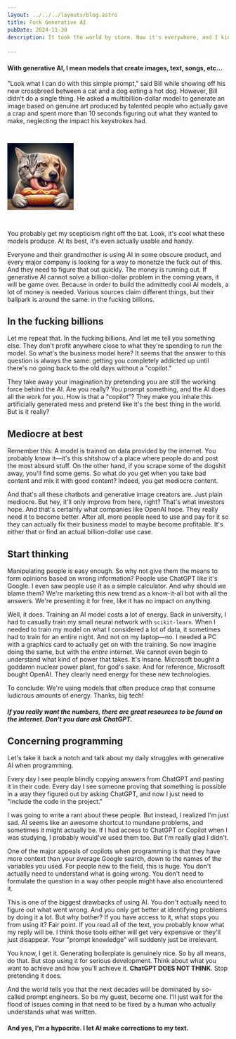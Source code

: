 ```yaml
---
layout: ../../../layouts/blog.astro
title: Fuck Generative AI
pubDate: 2024-11-30
description: It took the world by storm. Now it's everywhere, and I kinda hate it.

---
```


<style>
img { width: 30%; text-align: center; margin: auto; padding: 2em 0 }
article * {
    font-size: 1.2em;
}
</style>

#### With generative AI, I mean models that create images, text, songs, etc...

"Look what I can do with this simple prompt," said Bill while showing off his new crossbreed between a cat and a dog eating a hot dog.
However, Bill didn't do a single thing. He asked a multibillion-dollar model to generate an image based on genuine art produced by talented people who actually gave a crap and spent more than 10 seconds figuring out what they wanted to make, neglecting the impact his keystrokes had.

![Bill's generated picture](../../../assets/crossbreed.jpg)

You probably get my scepticism right off the bat. Look, it's cool what these models produce. At its best, it's even actually usable and handy.

Everyone and their grandmother is using AI in some obscure product, and every major company is looking for a way to monetize the fuck out of this.
And they need to figure that out quickly. The money is running out. If generative AI cannot solve a billion-dollar problem in the coming years, it will be game over.
Because in order to build the admittedly cool AI models, a lot of money is needed. Various sources claim different things, but their ballpark is around the same: in the fucking billions.

## In the fucking billions

Let me repeat that. In the fucking billions. And let me tell you something else. They don't profit anywhere close to what they're spending to run the model. So what's the business model here?
It seems that the answer to this question is always the same: getting you completely addicted up until there's no going back to the old days without a "copilot."  

They take away your imagination by pretending you are still the working force behind the AI. Are you really? You prompt something, and the AI does all the work for you. How is that a "copilot"? They make you inhale this artificially generated mess and pretend like it's the best thing in the world. But is it really?

## Mediocre at best

Remember this: A model is trained on data provided by the internet. You probably know it—it's this shitshow of a place where people do and post the most absurd stuff. On the other hand, if you scrape some of the dogshit away, you'll find some gems. So what do you get when you take bad content and mix it with good content? Indeed, you get mediocre content.

And that's all these chatbots and generative image creators are. Just plain mediocre. But hey, it'll only improve from here, right? That's what investors hope. And that's certainly what companies like OpenAI hope.
They really need it to become better. After all, more people need to use and pay for it so they can actually fix their business model to maybe become profitable. It's either that or find an actual billion-dollar use case.

## Start thinking

Manipulating people is easy enough. So why not give them the means to form opinions based on wrong information? People use ChatGPT like it's Google. I even saw people use it as a simple calculator. And why should we blame them? We're marketing this new trend as a know-it-all bot with all the answers. We're presenting it for free, like it has no impact on anything.

Well, it does. Training an AI model costs a lot of energy. Back in university, I had to casually train my small neural network with `scikit-learn`. When I needed to train my model on what I considered a lot of data, it sometimes had to train for an entire night. And not on my laptop—no. I needed a PC with a graphics card to actually get on with the training. So now imagine doing the same, but with the _entire_ internet. We cannot even begin to understand what kind of power that takes. It's insane.
Microsoft bought a goddamn nuclear power plant, for god's sake. And for reference, Microsoft bought OpenAI. They clearly need energy for these new technologies.  

To conclude: We're using models that often produce crap that consume ludicrous amounts of energy. Thanks, big tech!

#### *If you really want the numbers, there are great resources to be found on the internet. Don't you dare ask ChatGPT.*

## Concerning programming

Let's take it back a notch and talk about my daily struggles with generative AI when programming.  

Every day I see people blindly copying answers from ChatGPT and pasting it in their code.
Every day I see someone proving that something is possible in a way they figured out by asking ChatGPT, and now I just need to "include the code in the project."  

I was going to write a rant about these people. But instead, I realized I'm just sad.
AI seems like an awesome shortcut to mundane problems, and sometimes it might actually be. If I had access to ChatGPT or Copilot when I was studying, I probably would've used them too. But I'm really glad I didn't.

One of the major appeals of copilots when programming is that they have more context than your average Google search, down to the names of the variables you used.
For people new to the field, this is huge. You don't actually need to understand what is going wrong. You don't need to formulate the question in a way other people might have also encountered it.

This is one of the biggest drawbacks of using AI. You don't actually need to figure out what went wrong. And you only get better at identifying problems by doing it a lot.
But why bother? If you have access to it, what stops you from using it? Fair point. If you read all of the text, you probably know what my reply will be.
I think those tools either will get very expensive or they'll just disappear. Your "prompt knowledge" will suddenly just be irrelevant.

You know, I get it. Generating boilerplate is genuinely nice. So by all means, do that. But stop using it for serious development. Think about what you want to achieve and how you'll achieve it.
**ChatGPT DOES NOT THINK**. Stop pretending it does.

And the world tells you that the next decades will be dominated by so-called prompt engineers. So be my guest, become one.
I'll just wait for the flood of issues coming in that need to be fixed by a human who actually understands what was written.

#### And yes, I'm a hypocrite. I let AI make corrections to my text.

